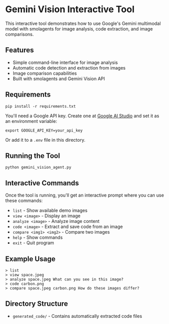 # Gemini Vision Interactive Tool

This interactive tool demonstrates how to use Google's Gemini multimodal model with smolagents for image analysis, code extraction, and image comparisons.

## Features

- Simple command-line interface for image analysis
- Automatic code detection and extraction from images
- Image comparison capabilities
- Built with smolagents and Gemini Vision API

## Requirements

```
pip install -r requirements.txt
```

You'll need a Google API key. Create one at [Google AI Studio](https://ai.google.dev/) and set it as an environment variable:

```
export GOOGLE_API_KEY=your_api_key
```

Or add it to a `.env` file in this directory.

## Running the Tool

```
python gemini_vision_agent.py
```

## Interactive Commands

Once the tool is running, you'll get an interactive prompt where you can use these commands:

- `list` - Show available demo images
- `view <image>` - Display an image  
- `analyze <image>` - Analyze image content
- `code <image>` - Extract and save code from an image
- `compare <img1> <img2>` - Compare two images
- `help` - Show commands
- `exit` - Quit program

## Example Usage

```
> list
> view space.jpeg
> analyze space.jpeg What can you see in this image?
> code carbon.png
> compare space.jpeg carbon.png How do these images differ?
```

## Directory Structure

- `generated_code/` - Contains automatically extracted code files
